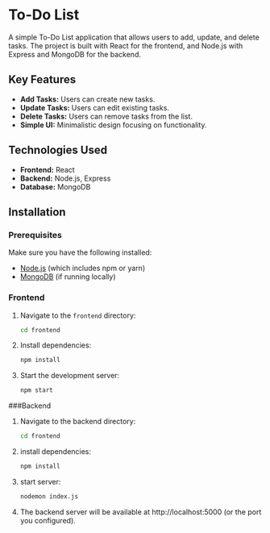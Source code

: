 # To-Do List

A simple To-Do List application that allows users to add, update, and delete tasks. The project is built with React for the frontend, and Node.js with Express and MongoDB for the backend.

## Key Features

- **Add Tasks:** Users can create new tasks.
- **Update Tasks:** Users can edit existing tasks.
- **Delete Tasks:** Users can remove tasks from the list.
- **Simple UI:** Minimalistic design focusing on functionality.

## Technologies Used

- **Frontend:** React
- **Backend:** Node.js, Express
- **Database:** MongoDB

## Installation

### Prerequisites

Make sure you have the following installed:

- [Node.js](https://nodejs.org/) (which includes npm or yarn)
- [MongoDB](https://www.mongodb.com/try/download/community) (if running locally)

### Frontend

1. Navigate to the `frontend` directory:
   ```bash
   cd frontend
   ```

2. Install dependencies:
    ```bash
    npm install
    ```
3. Start the development server:
    ```bash
    npm start
    ```

###Backend

1. Navigate to the backend directory:
    ```bash
    cd frontend
    ```
2. install dependencies:
    ```bash
    npm install
    ```
3. start server:
    ```bash
    nodemon index.js
    ```
4. The backend server will be available at http://localhost:5000 (or the port you configured).

